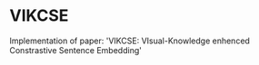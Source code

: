 # VIKCSE
Implementation of paper: 'VIKCSE: VIsual-Knowledge enhenced Constrastive Sentence Embedding'
